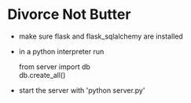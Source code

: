 # Divorce Not Butter 


- make sure flask and flask_sqlalchemy are installed
- in a python interpreter run

    from server import db  
    db.create_all()

- start the server with 'python server.py'


